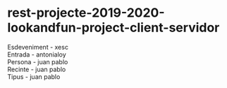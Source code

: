 # rest-projecte-2019-2020-lookandfun-project-client-servidor

Esdeveniment - xesc <br/>
Entrada - antonialoy <br/>
Persona - juan pablo <br/>
Recinte - juan pablo <br/>
Tipus - juan pablo <br/>

